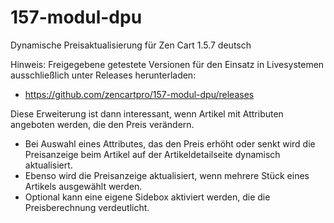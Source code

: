 # 157-modul-dpu
Dynamische Preisaktualisierung für Zen Cart 1.5.7 deutsch

Hinweis: 
Freigegebene getestete Versionen für den Einsatz in Livesystemen ausschließlich unter Releases herunterladen:
* https://github.com/zencartpro/157-modul-dpu/releases

Diese Erweiterung ist dann interessant, wenn Artikel mit Attributen angeboten werden, die den Preis verändern.
* Bei Auswahl eines Attributes, das den Preis erhöht oder senkt wird die Preisanzeige beim Artikel auf der Artikeldetailseite dynamisch aktualisiert.
* Ebenso wird die Preisanzeige aktualisiert, wenn mehrere Stück eines Artikels ausgewählt werden.
* Optional kann eine eigene Sidebox aktiviert werden, die die Preisberechnung verdeutlicht. 
